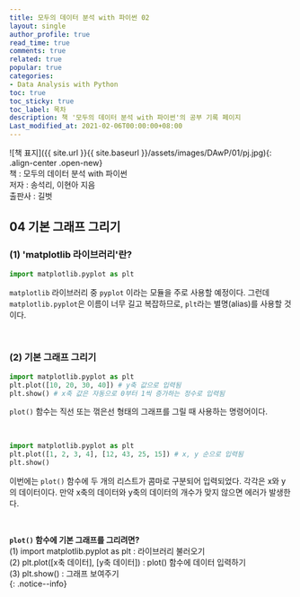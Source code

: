 ```yaml
---
title: 모두의 데이터 분석 with 파이썬 02
layout: single
author_profile: true
read_time: true
comments: true
related: true
popular: true
categories:
- Data Analysis with Python
toc: true
toc_sticky: true
toc_label: 목차
description: 책 '모두의 데이터 분석 with 파이썬'의 공부 기록 페이지
Last_modified_at: 2021-02-06T00:00:00+08:00
---
```


![책 표지]({{ site.url }}{{ site.baseurl }}/assets/images/DAwP/01/pj.jpg){: .align-center .open-new} 
<br>
책 : 모두의 데이터 분석 with 파이썬<br>
저자 : 송석리, 이현아 지음<br>
출판사 : 길벗<br>

## 04 기본 그래프 그리기

### (1) 'matplotlib 라이브러리'란?
```python
import matplotlib.pyplot as plt
```
`matplotlib` 라이브러리 중 `pyplot` 이라는 모듈을 주로 사용할 예정이다.
그런데 `matplotlib.pyplot`은 이름이 너무 길고 복잡하므로, `plt`라는 별명(alias)를 사용할 것이다.

<br>

### (2) 기본 그래프 그리기
```python
import matplotlib.pyplot as plt
plt.plot([10, 20, 30, 40]) # y축 값으로 입력됨
plt.show() # x축 값은 자동으로 0부터 1씩 증가하는 정수로 입력됨
```
`plot()` 함수는 직선 또는 꺾은선 형태의 그래프를 그릴 때 사용하는 명령어이다.

<br>

```python
import matplotlib.pyplot as plt
plt.plot([1, 2, 3, 4], [12, 43, 25, 15]) # x, y 순으로 입력됨
plt.show()
```
이번에는 `plot()` 함수에 두 개의 리스트가 콤마로 구분되어 입력되었다. 각각은 x와 y의 데이터이다.
만약 x축의 데이터와 y축의 데이터의 개수가 맞지 않으면 에러가 발생한다.

<br>

**`plot()` 함수에 기본 그래프를 그리려면?**<br>
(1) import matplotlib.pyplot as plt : 라이브러리 불러오기<br>
(2) plt.plot([x축 데이터], [y축 데이터]) : plot() 함수에 데이터 입력하기<br>
(3) plt.show() : 그래프 보여주기<br>
{: .notice--info}
